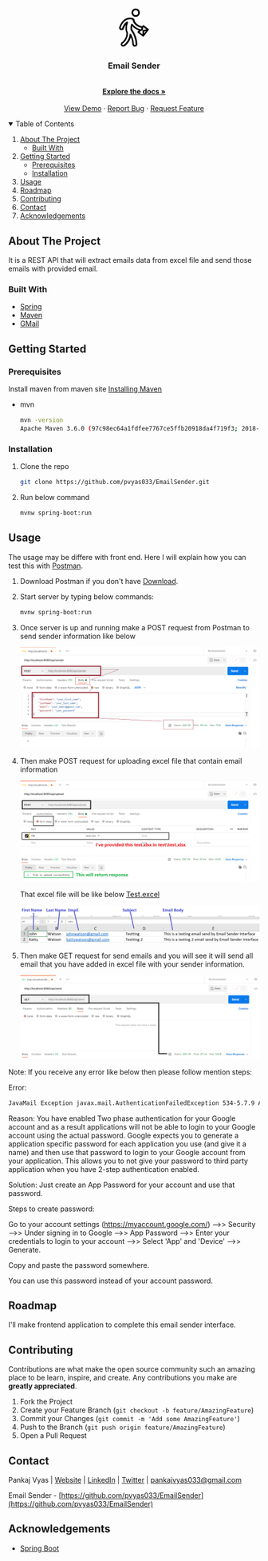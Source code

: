 <!--
*** Thanks for checking out the Email Sender. If you have a suggestion
*** that would make this better, please fork the repo and create a pull request
*** or simply open an issue with the tag "enhancement".
*** Thanks again! Now go create something AMAZING! :D
-->

<!-- PROJECT LOGO -->
<br />
<p align="center">
  <a href="https://github.com/pvyas033/email-sender">
    <img src="images/logo.png" alt="Logo" width="80" height="80">
  </a>

  <h3 align="center">Email Sender</h3>

  <p align="center">
    <br />
    <a href="https://github.com/pvyas033/email-sender"><strong>Explore the docs »</strong></a>
    <br />
    <br />
    <a href="https://github.com/pvyas033/email-sender">View Demo</a>
    ·
    <a href="https://github.com/pvyas033/email-sender/issues">Report Bug</a>
    ·
    <a href="https://github.com/pvyas033/email-sender/issues">Request Feature</a>
  </p>
 </p>


<!-- TABLE OF CONTENTS -->
<details open="open">
  <summary>Table of Contents</summary>
  <ol>
    <li>
      <a href="#about-the-project">About The Project</a>
      <ul>
        <li><a href="#built-with">Built With</a></li>
      </ul>
    </li>
    <li>
      <a href="#getting-started">Getting Started</a>
      <ul>
        <li><a href="#prerequisites">Prerequisites</a></li>
        <li><a href="#installation">Installation</a></li>
      </ul>
    </li>
    <li><a href="#usage">Usage</a></li>
    <li><a href="#roadmap">Roadmap</a></li>
    <li><a href="#contributing">Contributing</a></li>
    <li><a href="#contact">Contact</a></li>
    <li><a href="#acknowledgements">Acknowledgements</a></li>
  </ol>
</details>



<!-- ABOUT THE PROJECT -->
## About The Project

It is a REST API that will extract emails data from excel file and send those emails with provided email.


### Built With

* [Spring](https://spring.io/)
* [Maven](https://maven.apache.org/)
* [GMail](https://developers.google.com/gmail/api)

<!-- GETTING STARTED -->
## Getting Started

### Prerequisites

Install maven from maven site [Installing Maven](https://maven.apache.org/install.html)
* mvn
  ```sh
  mvn -version
  Apache Maven 3.6.0 (97c98ec64a1fdfee7767ce5ffb20918da4f719f3; 2018-10-25T00:11:47+05:30)
  ```

### Installation

1. Clone the repo
   ```sh
   git clone https://github.com/pvyas033/EmailSender.git
   ```
2. Run below command
   ```sh
   mvnw spring-boot:run
   ```


<!-- USAGE EXAMPLES -->
## Usage

The usage may be differe with front end. Here I will explain how you can test this with [Postman](https://www.postman.com/downloads/).

1. Download Postman if you don't have [Download](https://www.postman.com/downloads/).
2. Start server by typing below commands:
   ```sh
   mvnw spring-boot:run
   ```
2. Once server is up and running make a POST request from Postman to send sender information like below
   
   ![Screenshot](/screenshot/Request_To_Add_Sender.PNG)

3. Then make POST request for uploading excel file that contain email information

   ![Screenshot](/screenshot/Request_To_Upload_Excel_File.PNG)
   
   
   That excel file will be like below [Test.excel](https://github.com/pvyas033/EmailSender/blob/master/test/test.xlsx)
   
   ![Screenshot](/screenshot/Test_Excel_File.PNG)
   
5. Then make GET request for send emails and you will see it will send all email that you have added in excel file with your sender information.
   
   ![Screenshot](/screenshot/Request_To_Send_Emails.PNG)

  Note: If you receive any error like below then please follow mention steps:
  
  Error: 
   ```sh
   JavaMail Exception javax.mail.AuthenticationFailedException 534-5.7.9 Application-specific password required
   ```
   
   Reason:
   You have enabled Two phase authentication for your Google account and as a result applications will not be able to login to your Google account using the actual password. Google expects you to generate a application specific password for each application you use (and give it a name) and then use that password to login to your Google account from your application. This allows you to not give your password to third party application when you have 2-step authentication enabled.
   
   Solution: 
   Just create an App Password for your account and use that password.

   Steps to create password:

   Go to your account settings (https://myaccount.google.com/) -->> Security -->> Under signing in to Google -->> App Password -->> Enter your credentials to login to your account -->> Select 'App' and 'Device' -->> Generate.

   Copy and paste the password somewhere.

   You can use this password instead of your account password.

<!-- ROADMAP -->
## Roadmap

I'll make frontend application to complete this email sender interface.

<!-- CONTRIBUTING -->
## Contributing

Contributions are what make the open source community such an amazing place to be learn, inspire, and create. Any contributions you make are **greatly appreciated**.

1. Fork the Project
2. Create your Feature Branch (`git checkout -b feature/AmazingFeature`)
3. Commit your Changes (`git commit -m 'Add some AmazingFeature'`)
4. Push to the Branch (`git push origin feature/AmazingFeature`)
5. Open a Pull Request


<!-- CONTACT -->
## Contact

Pankaj Vyas | [Website](https://pankajvyas.in/#/) | [LinkedIn](https://www.linkedin.com/in/pankaj033/) | [Twitter](https://twitter.com/pankaj_pvt) | pankajvyas033@gmail.com

Email Sender - [https://github.com/pvyas033/EmailSender](https://github.com/pvyas033/EmailSender)



<!-- ACKNOWLEDGEMENTS -->
## Acknowledgements
* [Spring Boot](https://spring.io/projects/spring-boot)




